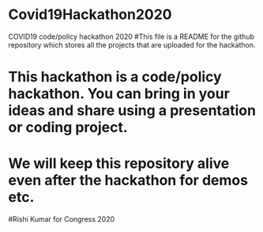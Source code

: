 # Covid19Hackathon2020
COVID19 code/policy hackathon 2020
#This file is a README for the github repository which stores all the projects that are uploaded for the hackathon.
# This hackathon is a code/policy hackathon. You can bring in your ideas and share using a presentation or coding project.
# We will keep this repository alive even after the hackathon for demos etc.
#Rishi Kumar for Congress 2020
